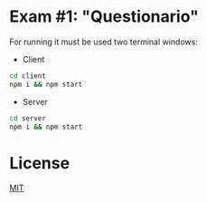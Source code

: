 # Exam #1: "Questionario"

For running it must be used two terminal windows:

- Client

```sh
cd client
npm i && npm start
```

- Server

```sh
cd server
npm i && npm start
```

# License

[MIT](LICENSE)
